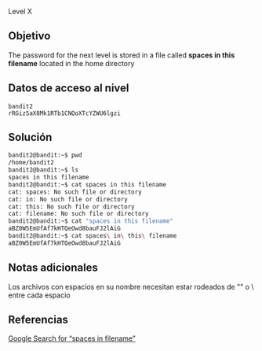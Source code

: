Level X

## Objetivo
The password for the next level is stored in a file called **spaces in this filename** located in the home directory
## Datos de acceso al nivel
```
bandit2
rRGizSaX8Mk1RTb1CNQoXTcYZWU6lgzi
```
## Solución
```bash
bandit2@bandit:~$ pwd
/home/bandit2
bandit2@bandit:~$ ls
spaces in this filename
bandit2@bandit:~$ cat spaces in this filename
cat: spaces: No such file or directory
cat: in: No such file or directory
cat: this: No such file or directory
cat: filename: No such file or directory
bandit2@bandit:~$ cat "spaces in this filename"
aBZ0W5EmUfAf7kHTQeOwd8bauFJ2lAiG
bandit2@bandit:~$ cat spaces\ in\ this\ filename
aBZ0W5EmUfAf7kHTQeOwd8bauFJ2lAiG
```

## Notas adicionales
Los archivos con espacios en su nombre necesitan estar rodeados de "" o \ entre cada espacio
## Referencias
[Google Search for “spaces in filename”](https://www.google.com/search?q=spaces+in+filename)